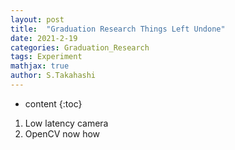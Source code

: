 ```yaml
---
layout: post
title:  "Graduation Research Things Left Undone"
date: 2021-2-19
categories: Graduation_Research
tags: Experiment
mathjax: true
author: S.Takahashi
---
```


* content
{:toc}

1. Low latency camera
2. OpenCV now how
